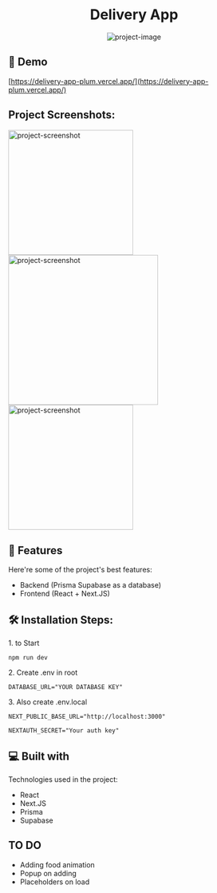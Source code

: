 <h1 align="center" id="title">Delivery App</h1>

<p align="center"><img src="https://socialify.git.ci/lostofan/DeliveryAPP/image?language=1&amp;name=1&amp;owner=1&amp;theme=Light" alt="project-image"></p>

<h2>🚀 Demo</h2>

[https://delivery-app-plum.vercel.app/](https://delivery-app-plum.vercel.app/)

<h2>Project Screenshots:</h2>


<img src="https://sun9-53.userapi.com/impg/4VHMnwqmnc4P0QNHQAJbRW7vb4PSENC_0ewd3g/NQfNIxbQHHM.jpg?size=1894x923&amp;quality=96&amp;sign=bede26476713aa7998a8bbe58aca4679&amp;type=album" alt="project-screenshot" width="250"/><img src="https://sun9-41.userapi.com/impg/oNADoIP0ayoMf9EOVYW8kZD7vBi90cUQloSa3w/tKbaAv_IADM.jpg?size=1900x927&amp;quality=96&amp;sign=5eaf3b8a9b47b318115bc8e4310414ea&amp;type=album" alt="project-screenshot" width="300"/><img src="https://sun9-73.userapi.com/impg/RXv3ajuocY4jbnNSCd7nlzkrKu_Pq8Lep9ml1Q/UHWRk1_RgbU.jpg?size=1897x918&amp;quality=96&amp;sign=627af76361383936816ff744829be749&amp;type=album" alt="project-screenshot" width="250"/>

  
  
<h2>🧐 Features</h2>

Here're some of the project's best features:

*   Backend (Prisma Supabase as a database)
*   Frontend (React + Next.JS)

<h2>🛠️ Installation Steps:</h2>

<p>1. to Start</p>

```
npm run dev
```

<p>2. Create .env in root</p>

```
DATABASE_URL="YOUR DATABASE KEY"
```

<p>3. Also create .env.local</p>

```
NEXT_PUBLIC_BASE_URL="http://localhost:3000"
```

```
NEXTAUTH_SECRET="Your auth key"
```
  
<h2>💻 Built with</h2>

Technologies used in the project:

*   React
*   Next.JS
*   Prisma
*   Supabase

<h2>TO DO</h2>

*   Adding food animation
*   Popup on adding
*   Placeholders on load
